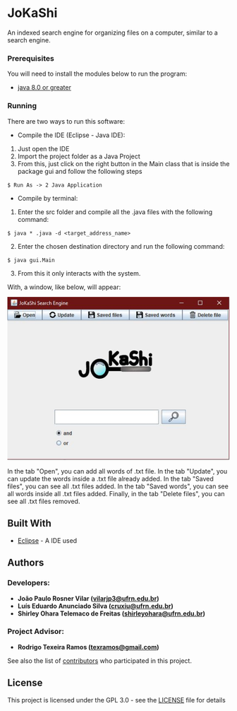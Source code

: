 # JoKaShi

An indexed search engine for organizing files on a computer, similar to a search engine.

### Prerequisites

You will need to install the modules below to run the program: 
* [java 8.0 or greater](http://www.oracle.com/technetwork/java/javase/downloads/jdk8-downloads-2133151.html)

### Running

There are two ways to run this software:

* Compile the IDE (Eclipse - Java IDE):
1. Just open the IDE
2. Import the project folder as a Java Project
3. From this, just click on the right button in the Main class that is inside the package gui and follow the following steps
```
$ Run As -> 2 Java Application
```

* Compile by terminal:
1. Enter the src folder and compile all the .java files with the following command:
```
$ java * .java -d <target_address_name>
```
2. Enter the chosen destination directory and run the following command:
```
$ java gui.Main
```
3. From this it only interacts with the system.

With, a window, like below, will appear:

![Example](/images/example.png)

In the tab "Open", you can add all words of .txt file. In the tab "Update", you can update the words inside a .txt file already added. In the tab "Saved files", you can see all .txt files added. In the tab "Saved words", you can see all words inside all .txt files added. Finally, in the tab "Delete files", you can see all .txt files removed.

## Built With

* [Eclipse](https://www.eclipse.org/) - A IDE used

## Authors
### Developers: 
* **João Paulo Rosner Vilar ([vilarjp3@ufrn.edu.br](mailto:vilarjp3@ufrn.edu.br))**
* **Luís Eduardo Anunciado Silva ([cruxiu@ufrn.edu.br](mailto:cruxiu@ufrn.edu.br))** 
* **Shirley Ohara Telemaco de Freitas ([shirleyohara@ufrn.edu.br](mailto:shirleyohara@ufrn.edu.br))** 
### Project Advisor: 
* **Rodrigo Texeira Ramos ([texramos@gmail.com](mailto:texramos@gmail.com))** 

See also the list of [contributors](https://github.com/your/project/contributors) who participated in this project.

## License

This project is licensed under the GPL 3.0 - see the [LICENSE](LICENSE) file for details
